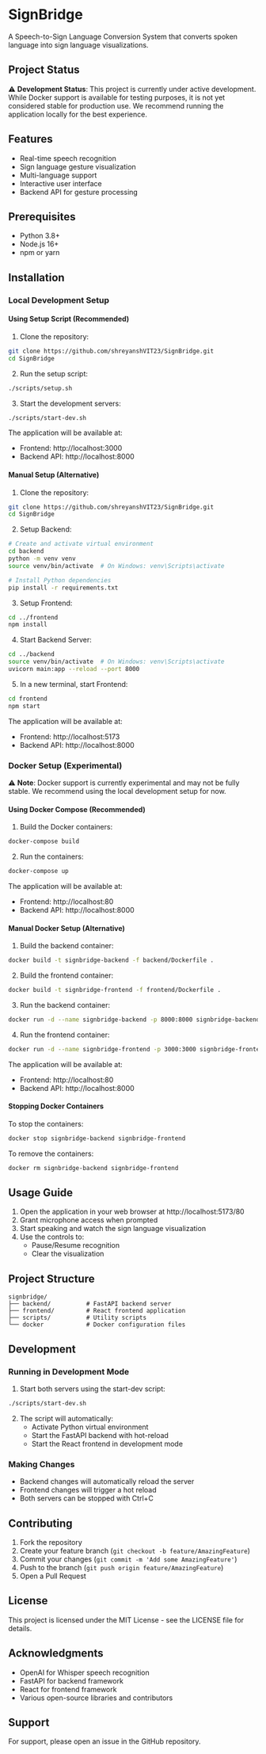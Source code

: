# SignBridge

A Speech-to-Sign Language Conversion System that converts spoken language into sign language visualizations.

## Project Status

⚠️ **Development Status**: This project is currently under active development. While Docker support is available for testing purposes, it is not yet considered stable for production use. We recommend running the application locally for the best experience.

## Features

- Real-time speech recognition
- Sign language gesture visualization
- Multi-language support
- Interactive user interface
- Backend API for gesture processing

## Prerequisites

- Python 3.8+
- Node.js 16+
- npm or yarn

## Installation

### Local Development Setup

#### Using Setup Script (Recommended)

1. Clone the repository:
```bash
git clone https://github.com/shreyanshVIT23/SignBridge.git
cd SignBridge
```

2. Run the setup script:
```bash
./scripts/setup.sh
```

3. Start the development servers:
```bash
./scripts/start-dev.sh
```

The application will be available at:
- Frontend: http://localhost:3000
- Backend API: http://localhost:8000

#### Manual Setup (Alternative)

1. Clone the repository:
```bash
git clone https://github.com/shreyanshVIT23/SignBridge.git
cd SignBridge
```

2. Setup Backend:
```bash
# Create and activate virtual environment
cd backend
python -m venv venv
source venv/bin/activate  # On Windows: venv\Scripts\activate

# Install Python dependencies
pip install -r requirements.txt
```

3. Setup Frontend:
```bash
cd ../frontend
npm install
```

4. Start Backend Server:
```bash
cd ../backend
source venv/bin/activate  # On Windows: venv\Scripts\activate
uvicorn main:app --reload --port 8000
```

5. In a new terminal, start Frontend:
```bash
cd frontend
npm start
```

The application will be available at:
- Frontend: http://localhost:5173
- Backend API: http://localhost:8000

### Docker Setup (Experimental)

⚠️ **Note**: Docker support is currently experimental and may not be fully stable. We recommend using the local development setup for now.

#### Using Docker Compose (Recommended)

1. Build the Docker containers:
```bash
docker-compose build
```

2. Run the containers:
```bash
docker-compose up
```

The application will be available at:
- Frontend: http://localhost:80
- Backend API: http://localhost:8000

#### Manual Docker Setup (Alternative)

1. Build the backend container:
```bash
docker build -t signbridge-backend -f backend/Dockerfile .
```

2. Build the frontend container:
```bash
docker build -t signbridge-frontend -f frontend/Dockerfile .
```

3. Run the backend container:
```bash
docker run -d --name signbridge-backend -p 8000:8000 signbridge-backend
```

4. Run the frontend container:
```bash
docker run -d --name signbridge-frontend -p 3000:3000 signbridge-frontend
```

The application will be available at:
- Frontend: http://localhost:80
- Backend API: http://localhost:8000

#### Stopping Docker Containers

To stop the containers:
```bash
docker stop signbridge-backend signbridge-frontend
```

To remove the containers:
```bash
docker rm signbridge-backend signbridge-frontend
```

## Usage Guide

1. Open the application in your web browser at http://localhost:5173/80
2. Grant microphone access when prompted
3. Start speaking and watch the sign language visualization
4. Use the controls to:
   - Pause/Resume recognition
   - Clear the visualization

## Project Structure

```
signbridge/
├── backend/          # FastAPI backend server
├── frontend/         # React frontend application
├── scripts/          # Utility scripts
└── docker            # Docker configuration files
```

## Development

### Running in Development Mode

1. Start both servers using the start-dev script:
```bash
./scripts/start-dev.sh
```

2. The script will automatically:
   - Activate Python virtual environment
   - Start the FastAPI backend with hot-reload
   - Start the React frontend in development mode

### Making Changes

- Backend changes will automatically reload the server
- Frontend changes will trigger a hot reload
- Both servers can be stopped with Ctrl+C

## Contributing

1. Fork the repository
2. Create your feature branch (`git checkout -b feature/AmazingFeature`)
3. Commit your changes (`git commit -m 'Add some AmazingFeature'`)
4. Push to the branch (`git push origin feature/AmazingFeature`)
5. Open a Pull Request

## License

This project is licensed under the MIT License - see the LICENSE file for details.

## Acknowledgments

- OpenAI for Whisper speech recognition
- FastAPI for backend framework
- React for frontend framework
- Various open-source libraries and contributors

## Support

For support, please open an issue in the GitHub repository.
